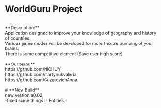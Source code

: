 # **WorldGuru Project** <br />
<br />
**Description:** <br />
Application designed to improve your knowledge of geography and history of countries. <br />
Various game modes will be developed for more flexible pumping of your brains. <br />
There is some competitive element (Save user high score) <br />
<br />
**Our team:** <br />
https://github.com/NiCHUY <br />
https://github.com/martynukvaleria <br />
https://github.com/GuzarevichAnna  <br />
<br /> 
# **New Build** <br />
new version a0.02 <br />
-fixed some things in Entities.
